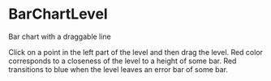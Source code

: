 # BarChartLevel
Bar chart with a draggable line

Click on a point in the left part of the level and then drag the level.
Red color corresponds to a closeness of the level to a height of some bar.
Red transitions to blue when the level leaves an error bar of some bar.
